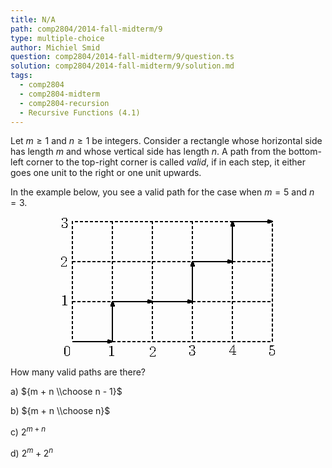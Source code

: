 ```yaml
---
title: N/A
path: comp2804/2014-fall-midterm/9
type: multiple-choice
author: Michiel Smid
question: comp2804/2014-fall-midterm/9/question.ts
solution: comp2804/2014-fall-midterm/9/solution.md
tags:
  - comp2804
  - comp2804-midterm
  - comp2804-recursion
  - Recursive Functions (4.1)
---
```


Let $m \geq 1$ and $n \geq 1$ be integers. Consider a rectangle whose horizontal side has length $m$ and whose vertical side has length $n$. A path from the bottom-left corner to the top-right corner is called <em>valid</em>, if in each step, it either goes one unit to the right or one unit upwards. <br>

In the example below, you see a valid path for the case when $m = 5$ and $n = 3$.
<img width="342" height="222" style="display: block; max-width: 100%; height: auto; margin: 1rem auto;"
  src="data:image/png;base64,
  iVBORw0KGgoAAAANSUhEUgAAAVYAAADeAQMAAABc9brBAAAABlBMVEUAAAAAAAClZ7nPAAAAAXRSTlMAQObYZgAAAfZJREFUaN7t
  1z1Ow0AQBeC3G8ukiJBLOlJyBApkm45jrMQ9YOk4lo9iiQukdIESkLw/sh17ZiVAIZlpRpv9Eq2frNUEtxbsMim2YcIC2HJtCYBr
  q29onz+W6+CqhQLfXsOgr7m+c2ewUJayXd8eADSkjesay6WiNYayn9HWfFsT56XstPvYaBvrNywR2J9Z+pzpFidgJV/JV/KVfCVf
  yResXiY802OCfbN827Ct+bbU3ButomyZYKs2WryUfY3766GvvVsbaLYFMnLubeFrTc69JkYybyefb8m5F8HWlpplo7UJ9mBn594z
  vh/C3m/ZC79/JV/JV/KVfCXf/5hvnmDLhPPmbIsTsEdyKHxnZFb6zrBV43p7xMYZdlj70YybYoF8Ou/6Ps1sOu/6Tlhmvqoj/29V
  jbefpAVSrPH2jO8Hg5n6aXuh96/kK/lKvpKv5Cv5nmG+RUJmZYKtWoatwgy7XCkWsSoLdj3ghGtNE9UN7aqD2vnNZmhzZ3DvbAvt
  P7rytnN249Z3fdOA3ox+V2V9DxtPwebZyOrcrRl2pUfP/86whTuTz2E3tfBnaIdWrxfsjTfh/FObDZ8t8zY7YsOey/2wYAt3lHz4
  3fyY3YY92tZ9yzbehrXejK0d2So8o16PrNLhHRzUahffySu3pzXYtdrP7XwBhSQdbPCsOHQAAAAASUVORK5CYII=">
How many valid paths are there?

a) ${m + n \\choose n - 1}$

b) ${m + n \\choose n}$

c) $2^{m + n}$

d) $2^m + 2^n$
